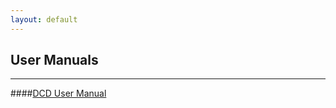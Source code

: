 ```yaml
---
layout: default
---
```



## User Manuals

---

####[DCD User Manual](http://docs.sunstoneengineering.com/dcd)